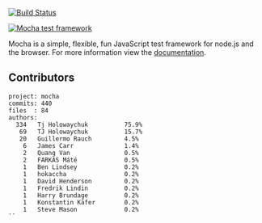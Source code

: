  [![Build Status](https://secure.travis-ci.org/visionmedia/mocha.png)](http://travis-ci.org/visionmedia/mocha)

  [![Mocha test framework](http://f.cl.ly/items/3H1W3W3i3W163X0U3127/Screenshot.png)](http://visionmedia.github.com/mocha)

  Mocha is a simple, flexible, fun JavaScript test framework for node.js and the browser. For more information view the [documentation](http://visionmedia.github.com/mocha).

## Contributors

```
project: mocha
commits: 440
files  : 84
authors: 
  334	Tj Holowaychuk          75.9%
   69	TJ Holowaychuk          15.7%
   20	Guillermo Rauch         4.5%
    6	James Carr              1.4%
    2	Quang Van               0.5%
    2	FARKAS Máté             0.5%
    1	Ben Lindsey             0.2%
    1	hokaccha                0.2%
    1	David Henderson         0.2%
    1	Fredrik Lindin          0.2%
    1	Harry Brundage          0.2%
    1	Konstantin Käfer        0.2%
    1	Steve Mason             0.2%
``